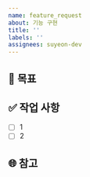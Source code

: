 ```yaml
---
name: feature_request
about: 기능 구현
title: ''
labels: ''
assignees: suyeon-dev
---
```


## 🏁 목표

## ✅ 작업 사항

- [ ] 1
- [ ] 2

## 🌐 참고
